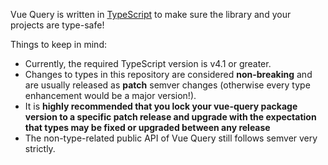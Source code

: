 Vue Query is written in [TypeScript](https://www.typescriptlang.org/) to make sure the library and your projects are type-safe!

Things to keep in mind:

- Currently, the required TypeScript version is v4.1 or greater.
- Changes to types in this repository are considered **non-breaking** and are usually released as **patch** semver changes (otherwise every type enhancement would be a major version!).
- It is **highly recommended that you lock your vue-query package version to a specific patch release and upgrade with the expectation that types may be fixed or upgraded between any release**
- The non-type-related public API of Vue Query still follows semver very strictly.
